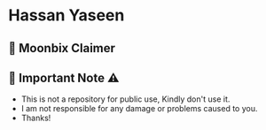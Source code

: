 # Hassan Yaseen

## 📢 Moonbix Claimer

## 🌟 Important Note ⚠️

- This is not a repository for public use, Kindly don't use it.
- I am not responsible for any damage or problems caused to you.
- Thanks!
